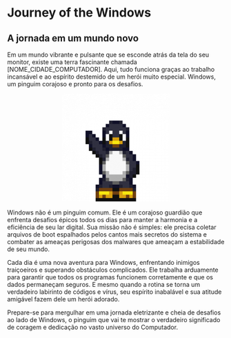 # Journey of the Windows

## A jornada em um mundo novo

Em um mundo vibrante e pulsante que se esconde atrás da tela do seu monitor, existe uma terra fascinante chamada [NOME_CIDADE_COMPUTADOR]. Aqui, tudo funciona graças ao trabalho incansável e ao espírito destemido de um herói muito especial. Windows, um pinguim corajoso e pronto para os desafios.

<div align="center">
    <img src="./assets/windows-profile.png"/>
</div>


Windows não é um pinguim comum. Ele é um corajoso guardião que enfrenta desafios épicos todos os dias para manter a harmonia e a eficiência de seu lar digital. Sua missão não é simples: ele precisa coletar arquivos de boot espalhados pelos cantos mais secretos do sistema e combater as ameaças perigosas dos malwares que ameaçam a estabilidade de seu mundo.

Cada dia é uma nova aventura para Windows, enfrentando inimigos traiçoeiros e superando obstáculos complicados. Ele trabalha arduamente para garantir que todos os programas funcionem corretamente e que os dados permaneçam seguros. E mesmo quando a rotina se torna um verdadeiro labirinto de códigos e vírus, seu espírito inabalável e sua atitude amigável fazem dele um herói adorado.

Prepare-se para mergulhar em uma jornada eletrizante e cheia de desafios ao lado de Windows, o pinguim que vai te mostrar o verdadeiro significado de coragem e dedicação no vasto universo do Computador.